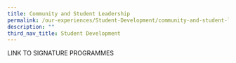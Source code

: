 ```yaml
---
title: Community and Student Leadership
permalink: /our-experiences/Student-Development/community-and-student-leadership
description: ""
third_nav_title: Student Development
---
```

LINK TO SIGNATURE PROGRAMMES